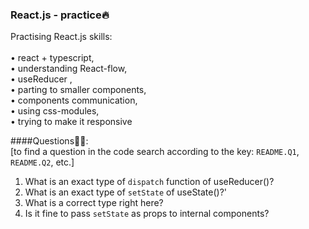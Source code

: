 ### React.js - practice🔥
Practising React.js skills:\
\
• react + typescript,\
• understanding React-flow,\
• useReducer ,\
• parting to smaller components,\
• components communication,\
• using css-modules,\
• trying to make it responsive

####Questions🤷‍♀️:
\
[to find a question in the code search according to the key: `README.Q1`, `README.Q2`, etc.]

1. What is an exact type of `dispatch` function of useReducer()?
2. What is an exact type of `setState` of useState()?'
3. What is a correct type right here?
4. Is it fine to pass `setState` as props to internal components? 